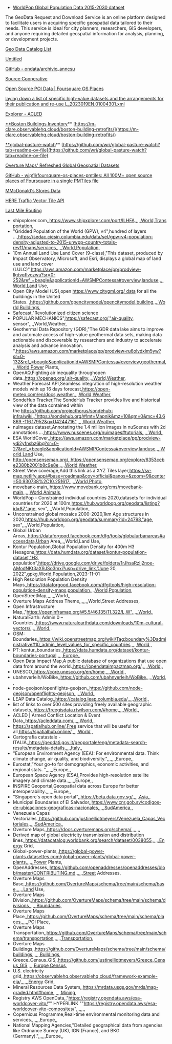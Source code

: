 - [WorldPop Global Population Data 2015-2030 dataset](https://gee-community-catalog.org/projects/worldpop/#available-data)

The GeoData Request and Download Service is an online platform designed to facilitate users in acquiring specific geospatial data tailored to their needs. This service is ideal for city planners, researchers, GIS developers, and anyone requiring detailed geospatial information for analysis, planning, or development projects.


[Geo Data Catalog List](https://www.notion.so/b24c4df056ba486da82d5e9c93701f85?pvs=21)

[Untitled](Untitled%208237799f99b24785969ec31270c3d4d7.csv)

[GitHub - ondata/archivio_anncsu](https://www.notion.so/GitHub-ondata-archivio_anncsu-195acfa8b2eb81079c7fefe73ae6c6f5?pvs=21)

[Source Cooperative](https://www.notion.so/Source-Cooperative-0384d3d245bd4a1bb3036be4d89ca58d?pvs=21)

[Open Source POI Data | Foursquare OS Places](https://www.notion.so/Open-Source-POI-Data-Foursquare-OS-Places-151acfa8b2eb81a8ac73f05c02c8c814?pvs=21)

[laying down a list of specific high-value datasets and the arrangements for their publication and re-use L_2023019EN.01004301.xml](https://www.notion.so/laying-down-a-list-of-specific-high-value-datasets-and-the-arrangements-for-their-publication-and-re-18aacfa8b2eb81eaaecafc484b967f2e?pvs=21)

[Explorer - ACLED](https://www.notion.so/Explorer-ACLED-18aacfa8b2eb81d9bcebd05836a48d7e?pvs=21)

[**Boston Buildings Inventory](https://data.boston.gov/dataset/boston-buildings-inventory)** [https://m-clare.observablehq.cloud/boston-building-retrofits/](https://m-clare.observablehq.cloud/boston-building-retrofits/)

[**global-pasture-watch](https://github.com/wri/global-pasture-watch)** [https://github.com/wri/global-pasture-watch?tab=readme-ov-file](https://github.com/wri/global-pasture-watch?tab=readme-ov-file)

[Overture Maps' Refreshed Global Geospatial Datasets](https://www.notion.so/Overture-Maps-Refreshed-Global-Geospatial-Datasets-161acfa8b2eb8175a8bdf6de5860ba23?pvs=21)

[GitHub - wipfli/foursquare-os-places-pmtiles: All 100M+ open source places of Foursquare in a single PMTiles file](https://www.notion.so/GitHub-wipfli-foursquare-os-places-pmtiles-All-100M-open-source-places-of-Foursquare-in-a-single-145acfa8b2eb81a888dfe83313acad53?pvs=21)

[MMcDonald's Stores Data](https://www.notion.so/MMcDonald-s-Stores-Data-8264d36e7792461490fd5dcfc7150f9d?pvs=21)

[HERE Traffic Vector Tile API](https://www.here.com/docs/bundle/traffic-vector-tile-api-developer-guide/page/topics/quickstart.html#get-a-here-account)

[Last Mile Routing](https://aws.amazon.com/marketplace/pp/prodview-rqkdusd3nz3mw?sr=0-140&ref_=beagle&applicationId=AWSMPContessa#overview)

- shipxplorer.com,,https://www.shipxplorer.com/port/ILHFA,,,,,World,Transportation,
- "Gridded Population of the World (GPW), v4",hundred of layers …,https://sedac.ciesin.columbia.edu/data/set/gpw-v4-population-density-adjusted-to-2015-unwpp-country-totals-rev11/maps/services,,,,,World,Population,
- 10m Annual Land Use Land Cover (9-class),"This dataset, produced by Impact Observatory, Microsoft, and Esri, displays a global map of land use and land cover (LULC)",https://aws.amazon.com/marketplace/pp/prodview-llgtvqflvozwu?sr=0-252&ref_=beagle&applicationId=AWSMPContessa#overview,landuse,,,,World,Land Use,
- Open City Model (US),open https://www.citygml.org/ data for all the buildings in the United States. ,https://github.com/opencitymodel/opencitymodel,building,,,,World,Buildings,
- Safecast,"Revolutionized citizen science
- POPULAR MECHANICS",https://safecast.org/,"air-quality, sensor",,,,World,Weather,
- Geothermal Data Repository (GDR),"The GDR data lake aims to improve and automate access of high-value geothermal data sets, making data actionable and discoverable by researchers and industry to accelerate analysis and advance innovation. ",https://aws.amazon.com/marketplace/pp/prodview-ru6olvdxlm5yw?sr=0-132&ref_=beagle&applicationId=AWSMPContessa#overview,geothermal,,,,World,Power Plants,
- OpenAQ,Fighting air inequality throughopen data.,https://openaq.org/,air-quality,,,,World,Weather,
- Weather Forecast API,Seamless integration of high-resolution weather models with up 16 days forecast,https://open-meteo.com/en/docs,weather,,,,World,Weather,
- SondeHub Tracker,The SondeHub Tracker provides live and historical view of the data contained within the https://github.com/projecthorus/sondehub-infra/wiki.,"https://sondehub.org/#!mt=Mapnik&mz=10&qm=0&mc=43.6869,-116.17952&q=U4244716",,,,,World,Weather,
- nuImages dataset,Annotating the 1.4 million images in nuScenes with 2d annotations …,https://www.nuscenes.org/nuimages#tutorials,,,,,World,,
- ESA WorldCover,,https://aws.amazon.com/marketplace/pp/prodview-ydi2yfnsbz6bg?sr=0-27&ref_=beagle&applicationId=AWSMPContessa#overview,landuse,,,,World,Land Use,
- http://opensensemap.org/,,https://opensensemap.org/explore/6353cebe2380b2001b8c9e8e,,,,,World,Weather,
- Street View coverage,Add this link as a XYZ Tiles layer,https://sv-map.netlify.app/#base=roadmap&cov=official&panos=&zoom=9&center=50.930738%2C10.251617,,,,,World,Photo,
- movebank-main,,https://www.movebank.org/cms/movebank-main,,,,,World,Animals,
- WorldPop - Constrained individual countries 2020,datasets for individual countries for 2020 at 100m,https://hub.worldpop.org/geodata/listing?id=87,"age, sex",,,,World,Population,
- Unconstrained global mosaics 2000-2020,1km Age structures in 2020,https://hub.worldpop.org/geodata/summary?id=24798,"age, sex",,,,World,Population,
- Global Urban Areas,,https://dataforgood.facebook.com/dfg/tools/globalurbanareas#accessdata,Urban Area,,,,World,Land Use,
- Kontur Population,Global Population Density for 400m H3 Hexagons,https://data.humdata.org/dataset/kontur-population-dataset,"H3, population",https://drive.google.com/drive/folders/1rJhsaRzIj2noe-AModNKt3aX9JSo3mxi?usp=drive_link,"June 20, 2022",gpkg,World,Population,2023-11-01
- High Resolution Population Density Maps,,https://dataforgood.facebook.com/dfg/tools/high-resolution-population-density-maps,population,,,,World,Population,
- OpenStreetMap,,,,,,,World,,
- Overture Maps Address Theme,,,,,,,World,Street Addresses,
- Open Infrastructure Map,,"https://openinframap.org/#5.5/46.135/11.322/L,W",,,,,World,,
- NaturalEarth: Admin 0 – Countries,,https://www.naturalearthdata.com/downloads/10m-cultural-vectors/,,,,,World,,
- OSM: Boundaries,,https://wiki.openstreetmap.org/wiki/Tag:boundary%3Dadministrative#10_admin_level_values_for_specific_countries,,,,,World,,
- PT: kontur_boundaries,,https://data.humdata.org/dataset/kontur-boundaries-portugal,,,,,Europe,,
- Open Data Impact Map,A public database of organizations that use open data from around the world.,https://opendataimpactmap.org/,,,,,World,,
- UNESCO,,https://core.unesco.org/en/home,,,,,World,,
- ubahnverleih/WoBike,,https://github.com/ubahnverleih/WoBike,,,,,World,,
- node-geojson/openflights-geojson,,https://github.com/node-geojson/openflights-geojson,,,,,World,,
- LEAP Data Catalog,,https://catalog.leap.columbia.edu/,,,,,World,,
- list of links to over 500 sites providing freely available geographic datasets,,https://freegisdata.rtwilson.com/#home,,,,,World,,
- ACLED | Armed Conflict Location & Event Data,,https://acleddata.com/,,,,,World,,
- https://spatialhub.online/,Free service that will be useful for all,https://spatialhub.online/,,,,,World,,
- Cartografia catastale - ITALIA,,https://geodati.gov.it/geoportale/eng/metadata-search-results/metadata-details,,,,,Italy,,
- "European Environment Agency (EEA): For environmental data. Think climate change, air quality, and biodiversity.",,,,,,,Europe,,
- Eurostat,"Your go-to for demographics, economic activities, and regional stats. ",,,,,,Europe,,
- European Space Agency (ESA),Provides high-resolution satellite imagery and climate data.,,,,,,Europe,,
- INSPIRE Geoportal,Geospatial data across Europe for better interoperability.,,,,,,Europe,,
- "Singapore's open data portal",,https://beta.data.gov.sg/,,,,,Asia,,
- Municipal Boundaries of El Salvador,,https://www.cnr.gob.sv/codigos-de-ubicaciones-geograficas-nacionales,,,,,SudAmerica,,
- Venezuela Capas Vectoriales,,https://github.com/justinelliotmeyers/Venezuela_Capas_Vectoriales,,,,,SudAmerica,,
- Overture Maps,,https://docs.overturemaps.org/schema/,,,,,,,
- Derived map of global electricity transmission and distribution lines,,https://datacatalog.worldbank.org/search/dataset/0038055,,,,,,Energy Grid,
- Global-power-plants,,https://global-power-plants.datasettes.com/global-power-plants/global-power-plants,,,,,,Power Plants,
- OpenAddresses,,https://github.com/openaddresses/openaddresses/blob/master/CONTRIBUTING.md,,,,,,Street Addresses,
- Overture Maps Base,,https://github.com/OvertureMaps/schema/tree/main/schema/base,,,,,,Land Use,
- Overture Maps Division,,https://github.com/OvertureMaps/schema/tree/main/schema/divisions,,,,,,Boundaries,
- Overture Maps Place,,https://github.com/OvertureMaps/schema/tree/main/schema/places,,,,,,POI Place,
- Overture Maps Transportation,,https://github.com/OvertureMaps/schema/tree/main/schema/transportation,,,,,,Transportation,
- Overture Maps Buildings,,https://github.com/OvertureMaps/schema/tree/main/schema/buildings,,,,,,Buildings,
- Greece_Census_GIS,,https://github.com/justinelliotmeyers/Greece_Census_GIS,,,,,Europe,Census,
- U.S. electricity grid,,https://observablehq.observablehq.cloud/framework-example-eia/,,,,,,Energy Grid,
- Mineral Resources Data System,,https://mrdata.usgs.gov/mrds/map-graded.html#home,,,,,,Mining,
- Registry AWS OpenData,,"https://registry.opendata.aws/esa-worldcover-vito/"" HYPERLINK ""https://registry.opendata.aws/esa-worldcover-vito-composites/",,,,,,,
- Copernicus Programme,Real-time environmental monitoring data and services.,,,,,,Europe,,
- National Mapping Agencies,"Detailed geographical data from agencies like Ordnance Survey (UK), IGN (France), and BKG (Germany).",,,,,,Europe,,